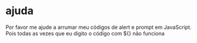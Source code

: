 # ajuda
Por favor me ajude a arrumar meu códigos de alert e prompt em JavaScript.
Pois todas as vezes que eu digito o código com ${} não funciona
